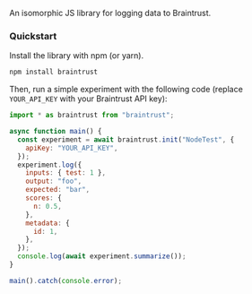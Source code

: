 An isomorphic JS library for logging data to Braintrust.

### Quickstart

Install the library with npm (or yarn).

```bash
npm install braintrust
```

Then, run a simple experiment with the following code (replace `YOUR_API_KEY` with
your Braintrust API key):

```javascript
import * as braintrust from "braintrust";

async function main() {
  const experiment = await braintrust.init("NodeTest", {
    apiKey: "YOUR_API_KEY",
  });
  experiment.log({
    inputs: { test: 1 },
    output: "foo",
    expected: "bar",
    scores: {
      n: 0.5,
    },
    metadata: {
      id: 1,
    },
  });
  console.log(await experiment.summarize());
}

main().catch(console.error);
```
